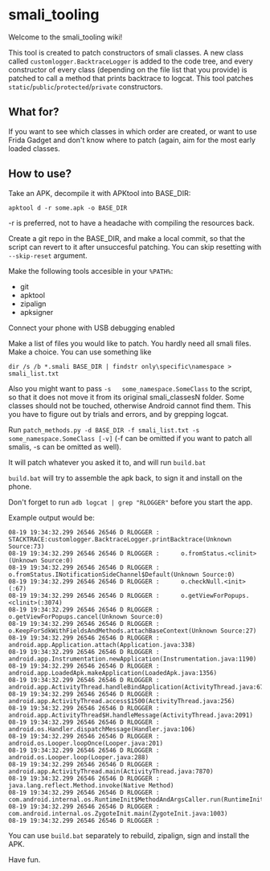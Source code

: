 # smali_tooling


Welcome to the smali_tooling wiki!

This tool is created to patch constructors of smali classes. A new class called `customlogger.BacktraceLogger` is added to the code tree, and every constructor of every class (depending on the file list that you provide) is patched to call a method that prints backtrace to logcat. This tool patches `static`/`public`/`protected`/`private` constructors. 

## What for?

If you want to see which classes in which order are created, or want to use Frida Gadget and don't know where to patch (again, aim for the most early loaded classes.

## How to use?

Take an APK, decompile it with APKtool into BASE_DIR:

```
apktool d -r some.apk -o BASE_DIR
```

-r is preferred, not to have a headache with compiling the resources back.

Create a git repo in the BASE_DIR, and make a local commit, so that the script can revert to it after unsuccesful patching. You can skip resetting with `--skip-reset` argument.

Make the following tools accesible in your `%PATH%`:
* git
* apktool
* zipalign
* apksigner


Connect your phone with USB debugging enabled

Make a list of files you would like to patch. You hardly need all smali files. Make a choice. You can use something like

```
dir /s /b *.smali BASE_DIR | findstr only\specific\namespace > smali_list.txt
```

Also you might want to pass `-s   some_namespace.SomeClass` to the script, so that it does not move it from its original smali_classesN folder. Some classes should not be touched, otherwise Android cannot find them. This you have to figure out by trials and errors, and by grepping logcat. 

Run `patch_methods.py -d BASE_DIR -f smali_list.txt -s some_namespace.SomeClass [-v]`  (-f can be omitted if you want to patch all smalis, -s can be omitted as well).

It will patch whatever you asked it to, and will run `build.bat`

`build.bat` will try to assemble the apk back, to sign it and install on the phone.

Don't forget to run `adb logcat | grep "RLOGGER"` before you start the app.

Example output would be:

```
08-19 19:34:32.299 26546 26546 D RLOGGER : STACKTRACE:customlogger.BacktraceLogger.printBacktrace(Unknown Source:73)
08-19 19:34:32.299 26546 26546 D RLOGGER :      o.fromStatus.<clinit>(Unknown Source:0)
08-19 19:34:32.299 26546 26546 D RLOGGER :      o.fromStatus.INotificationSideChannel$Default(Unknown Source:0)
08-19 19:34:32.299 26546 26546 D RLOGGER :      o.checkNull.<init>(:67)
08-19 19:34:32.299 26546 26546 D RLOGGER :      o.getViewForPopups.<clinit>(:3074)
08-19 19:34:32.299 26546 26546 D RLOGGER :      o.getViewForPopups.cancel(Unknown Source:0)
08-19 19:34:32.299 26546 26546 D RLOGGER :      o.KeepForSdkWithFieldsAndMethods.attachBaseContext(Unknown Source:27)
08-19 19:34:32.299 26546 26546 D RLOGGER :      android.app.Application.attach(Application.java:338)
08-19 19:34:32.299 26546 26546 D RLOGGER :      android.app.Instrumentation.newApplication(Instrumentation.java:1190)
08-19 19:34:32.299 26546 26546 D RLOGGER :      android.app.LoadedApk.makeApplication(LoadedApk.java:1356)
08-19 19:34:32.299 26546 26546 D RLOGGER :      android.app.ActivityThread.handleBindApplication(ActivityThread.java:6723)
08-19 19:34:32.299 26546 26546 D RLOGGER :      android.app.ActivityThread.access$1500(ActivityThread.java:256)
08-19 19:34:32.299 26546 26546 D RLOGGER :      android.app.ActivityThread$H.handleMessage(ActivityThread.java:2091)
08-19 19:34:32.299 26546 26546 D RLOGGER :      android.os.Handler.dispatchMessage(Handler.java:106)
08-19 19:34:32.299 26546 26546 D RLOGGER :      android.os.Looper.loopOnce(Looper.java:201)
08-19 19:34:32.299 26546 26546 D RLOGGER :      android.os.Looper.loop(Looper.java:288)
08-19 19:34:32.299 26546 26546 D RLOGGER :      android.app.ActivityThread.main(ActivityThread.java:7870)
08-19 19:34:32.299 26546 26546 D RLOGGER :      java.lang.reflect.Method.invoke(Native Method)
08-19 19:34:32.299 26546 26546 D RLOGGER :      com.android.internal.os.RuntimeInit$MethodAndArgsCaller.run(RuntimeInit.java:548)
08-19 19:34:32.299 26546 26546 D RLOGGER :      com.android.internal.os.ZygoteInit.main(ZygoteInit.java:1003)
08-19 19:34:32.299 26546 26546 D RLOGGER :
```

You can use `build.bat` separately to rebuild, zipalign, sign and install the APK.

Have fun.

